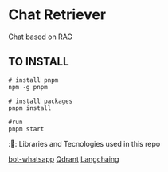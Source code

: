 # Chat Retriever
Chat based on RAG

## TO INSTALL
```shell
# install pnpm
npm -g pnpm

# install packages
pnpm install 

#run
pnpm start
``` 

::memo:: Libraries and Tecnologies used in this repo

[bot-whatsapp](https://github.com/leifermendez/bot-yt-master-class)
[Qdrant](https://qdrant.tech/documentation/quick-start/)
[Langchaing](https://js.langchain.com/docs/get_started/introduction)